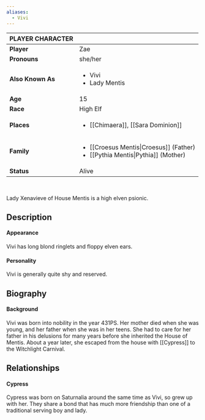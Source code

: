 ```yaml
---
aliases:
  - Vivi
---
```


| PLAYER CHARACTER  |                                                                                         |
| ----------------- | --------------------------------------------------------------------------------------- |
| **Player**        | Zae                                                                                     |
| **Pronouns**      | she/her                                                                                 |
| **Also Known As** | <ul><li>Vivi<li>Lady Mentis</ul>                                                        |
| **Age**           | 15                                                                                      |
| **Race**          | High Elf                                                                                |
| **Places**        | <ul><li>[[Chimaera]], [[Sara Dominion]]</ul>                                            |
| **Family**        | <ul><li>[[Croesus Mentis\|Croesus]] (Father)<li>[[Pythia Mentis\|Pythia]] (Mother)</ul> |
| **Status**        | Alive                                                                                   |

<br>

Lady Xenavieve of House Mentis is a high elven psionic.

## Description


#### Appearance
Vivi has long blond ringlets and floppy elven ears.


#### Personality

Vivi is generally quite shy and reserved.

## Biography


#### Background
Vivi was born into nobility in the year 431PS. Her mother died when she was young, and her father when she was in her teens. She had to care for her father in his delusions for many years before she inherited the House of Mentis. About a year later, she escaped from the house with [[Cypress]] to the Witchlight Carnival.

## Relationships
#### Cypress
Cypress was born on Saturnalia around the same time as Vivi, so grew up with her. They share a bond that has much more friendship than one of a traditional serving boy and lady.